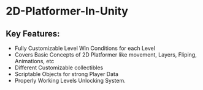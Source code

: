 # 2D-Platformer-In-Unity

## Key Features:
- Fully Customizable Level Win Conditions for each Level 
- Covers Basic Concepts of 2D Platformer like movement, Layers, Fliping, Animations, etc
- Different Customizable collectibles 
- Scriptable Objects for strong Player Data
- Properly Working Levels Unlocking System.
